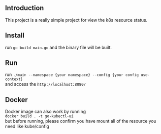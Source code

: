## Introduction  
This project is a really simple project for view the k8s resource status.

## Install
run `go build main.go` and the binary file will be built.

## Run
run `./main --namespace {your namespace} --config {your config use-context}`  
and access the `http://localhost:8080/`

## Docker  
Docker image can also work by running   
`docker build . -t go-kubectl-ui`  
but before running, please confirm you have mount all of the resource you need like kube/config